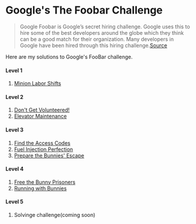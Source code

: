 # Google's The Foobar Challenge
> Google Foobar is Google’s secret hiring challenge. Google uses this to hire some of the best developers around the globe which they think can be a good match for their organization. Many developers in Google have been hired through this hiring challenge.[Source](https://medium.com/plutonic-services/things-you-should-know-about-google-foobar-invitation-703a535bf30f)

Here are my solutions to Google's FooBar challenge.

#### Level 1 ####
1. [Minion Labor Shifts](https://github.com/prafful98/foobar/tree/master/minion-labor-shifts)

#### Level 2 ####
1. [Don't Get Volunteered!](https://github.com/prafful98/foobar/tree/master/Level%202/dont-get-volunteered)
2. [Elevator Maintenance](https://github.com/prafful98/foobar/tree/master/Level%202/elevator-maintenance)

#### Level 3 ####
1. [Find the Access Codes](https://github.com/prafful98/foobar/tree/master/Level%203/find-the-access-codes)
2. [Fuel Injection Perfection](https://github.com/prafful98/foobar/tree/master/Level%203/fuel-injection-perfection)
3. [Prepare the Bunnies' Escape](https://github.com/prafful98/foobar/tree/master/Level%203/prepare-the-bunnies-escape)

#### Level 4 ####
1. [Free the Bunny Prisoners](https://github.com/prafful98/foobar/tree/master/Level%204/free-the-bunny-prisoners)
2. [Running with Bunnies](https://github.com/prafful98/foobar/tree/master/Level%204/running-with-bunnies)

#### Level 5 ####
1. Solvinge challenge(coming soon)
